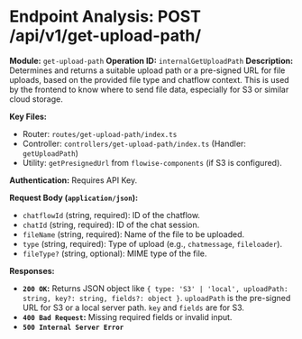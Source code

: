 # Endpoint Analysis: POST /api/v1/get-upload-path/

**Module:** `get-upload-path`
**Operation ID:** `internalGetUploadPath`
**Description:** Determines and returns a suitable upload path or a pre-signed URL for file uploads, based on the provided file type and chatflow context. This is used by the frontend to know where to send file data, especially for S3 or similar cloud storage.

**Key Files:**
* Router: `routes/get-upload-path/index.ts`
* Controller: `controllers/get-upload-path/index.ts` (Handler: `getUploadPath`)
* Utility: `getPresignedUrl` from `flowise-components` (if S3 is configured).

**Authentication:** Requires API Key.

**Request Body (`application/json`):**
*   `chatflowId` (string, required): ID of the chatflow.
*   `chatId` (string, required): ID of the chat session.
*   `fileName` (string, required): Name of the file to be uploaded.
*   `type` (string, required): Type of upload (e.g., `chatmessage`, `fileloader`).
*   `fileType?` (string, optional): MIME type of the file.

**Responses:**
*   **`200 OK`:** Returns JSON object like `{ type: 'S3' | 'local', uploadPath: string, key?: string, fields?: object }`. `uploadPath` is the pre-signed URL for S3 or a local server path. `key` and `fields` are for S3.
*   **`400 Bad Request`:** Missing required fields or invalid input.
*   **`500 Internal Server Error`**
